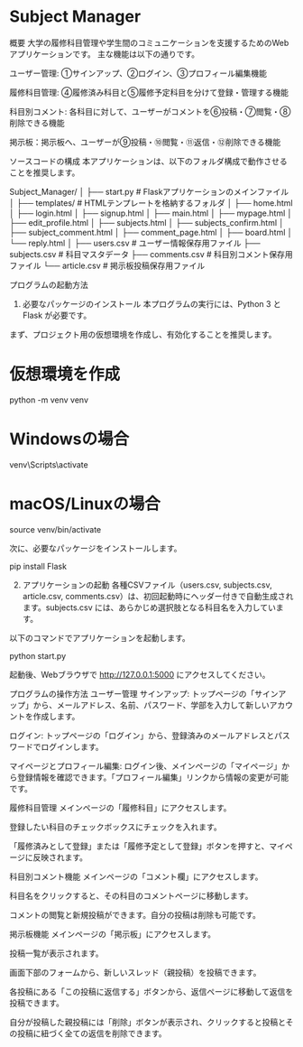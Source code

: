 # Subject Manager
概要
大学の履修科目管理や学生間のコミュニケーションを支援するためのWebアプリケーションです。
主な機能は以下の通りです。

ユーザー管理: ①サインアップ、②ログイン、③プロフィール編集機能

履修科目管理: ④履修済み科目と⑤履修予定科目を分けて登録・管理する機能

科目別コメント: 各科目に対して、ユーザーがコメントを⑥投稿・⑦閲覧・⑧削除できる機能

掲示板：掲示板へ、ユーザーが⑨投稿・⑩閲覧・⑪返信・⑫削除できる機能

ソースコードの構成
本アプリケーションは、以下のフォルダ構成で動作させることを推奨します。

Subject_Manager/
│
├── start.py          # Flaskアプリケーションのメインファイル
│
├── templates/        # HTMLテンプレートを格納するフォルダ
│   ├── home.html
│   ├── login.html
│   ├── signup.html
│   ├── main.html
│   ├── mypage.html
│   ├── edit_profile.html
│   ├── subjects.html
│   ├── subjects_confirm.html
│   ├── subject_comment.html
│   ├── comment_page.html
│   ├── board.html
│   └── reply.html
│
├── users.csv         # ユーザー情報保存用ファイル
├── subjects.csv      # 科目マスタデータ
├── comments.csv      # 科目別コメント保存用ファイル
└── article.csv       # 掲示板投稿保存用ファイル

プログラムの起動方法
1. 必要なパッケージのインストール
本プログラムの実行には、Python 3 と Flask が必要です。

まず、プロジェクト用の仮想環境を作成し、有効化することを推奨します。

# 仮想環境を作成
python -m venv venv

# Windowsの場合
venv\Scripts\activate

# macOS/Linuxの場合
source venv/bin/activate

次に、必要なパッケージをインストールします。

pip install Flask


2. アプリケーションの起動
各種CSVファイル（users.csv, subjects.csv, article.csv, comments.csv）は、初回起動時にヘッダー付きで自動生成されます。subjects.csv には、あらかじめ選択肢となる科目名を入力しています。

以下のコマンドでアプリケーションを起動します。

python start.py

起動後、Webブラウザで http://127.0.0.1:5000 にアクセスしてください。

プログラムの操作方法
ユーザー管理
サインアップ: トップページの「サインアップ」から、メールアドレス、名前、パスワード、学部を入力して新しいアカウントを作成します。

ログイン: トップページの「ログイン」から、登録済みのメールアドレスとパスワードでログインします。

マイページとプロフィール編集: ログイン後、メインページの「マイページ」から登録情報を確認できます。「プロフィール編集」リンクから情報の変更が可能です。

履修科目管理
メインページの「履修科目」にアクセスします。

登録したい科目のチェックボックスにチェックを入れます。

「履修済みとして登録」または「履修予定として登録」ボタンを押すと、マイページに反映されます。

科目別コメント機能
メインページの「コメント欄」にアクセスします。

科目名をクリックすると、その科目のコメントページに移動します。

コメントの閲覧と新規投稿ができます。自分の投稿は削除も可能です。

掲示板機能
メインページの「掲示板」にアクセスします。

投稿一覧が表示されます。

画面下部のフォームから、新しいスレッド（親投稿）を投稿できます。

各投稿にある「この投稿に返信する」ボタンから、返信ページに移動して返信を投稿できます。

自分が投稿した親投稿には「削除」ボタンが表示され、クリックすると投稿とその投稿に紐づく全ての返信を削除できます。